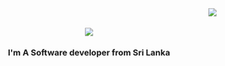 <img align="right" src="https://visitor-badge.laobi.icu/badge?page_id=musthaq-muaadh.musthaq-muaadh"/>

<h1 align="center">
    <img src="https://readme-typing-svg.herokuapp.com/?font=Righteous&size=35&center=true&vCenter=true&width=500&height=70&duration=4000&lines=Hi+There!+👋;+I'm+Musthaq+Muaadh!;" />
</h1>

<h3 align="center">I'm A Software developer from Sri Lanka</h3>
